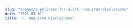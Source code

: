 ```yaml
---
slug: "/pages/i-policies-for-all/f.-required-disclosures"
date: "2021-05-01"
title: "F. Required Disclosures"
---
```

